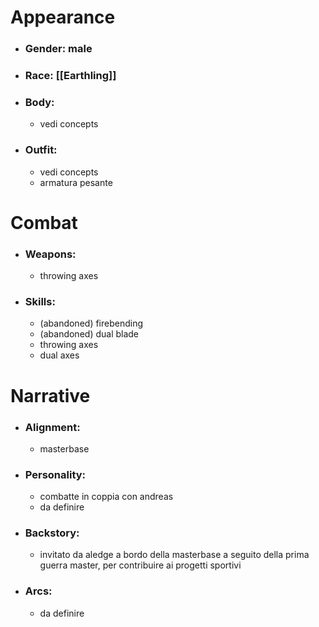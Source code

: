 # Appearance

- ### Gender: male
- ### Race: [[Earthling]]
- ### Body:
	- vedi concepts
- ### Outfit:
	- vedi concepts
	- armatura pesante

# Combat

- ### Weapons:
	- throwing axes

- ### Skills:
	- (abandoned) firebending
	- (abandoned) dual blade
	- throwing axes
	- dual axes

# Narrative

- ### Alignment:
	- masterbase
- ### Personality:
	- combatte in coppia con andreas
	- da definire
- ### Backstory:
	- invitato da aledge a bordo della masterbase a seguito della prima guerra master, per contribuire ai progetti sportivi
- ### Arcs:
	- da definire